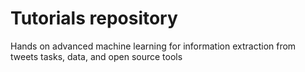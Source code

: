 # Tutorials repository
Hands on advanced machine learning for information extraction from tweets tasks, data, and open source tools
